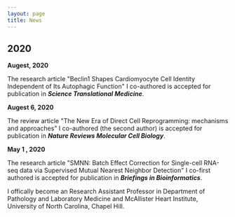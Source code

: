 ```yaml
---
layout: page
title: News
---
```


## 2020

<b>Augest, 2020</b><br/> 

The research article "Beclin1 Shapes Cardiomyocyte Cell Identity Independent of Its Autophagic Function" I co-authored is 
accepted for publication in ***Science Translational Medicine***.<br/>

<b>Augest 6, 2020</b><br/> 

The review article "The New Era of Direct Cell Reprogramming: mechanisms and approaches" I co-authored (the second author) is 
accepted for publication in ***Nature Reviews Molecular Cell Biology***.<br/>

<b>May 1 , 2020</b><br/> 

The research article "SMNN: Batch Effect Correction for Single-cell RNA-seq data via Supervised Mutual Nearest Neighbor Detection" I co-first authored is 
accepted for publication in ***Briefings in Bioinformatics***.<br/>

I offically become an Research Assistant Professor in Department of Pathology and Laboratory Medicine and 
McAllister Heart Institute, University of North Carolina, Chapel Hill.

<br/>
